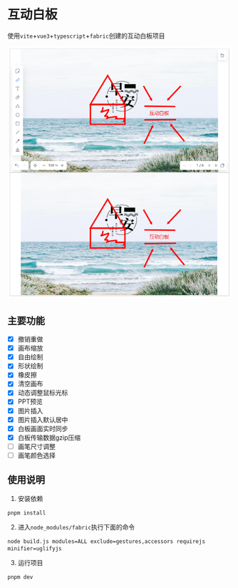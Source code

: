 # 互动白板

使用`vite`+`vue3`+`typescript`+`fabric`创建的互动白板项目

![](/example/demo.png)

## 主要功能
- [x] 撤销重做
- [x] 画布缩放
- [x] 自由绘制
- [x] 形状绘制
- [x] 橡皮擦
- [x] 清空画布
- [x] 动态调整鼠标光标
- [x] PPT预览
- [x] 图片插入
- [x] 图片插入默认居中
- [x] 白板画面实时同步
- [x] 白板传输数据gzip压缩
- [ ] 画笔尺寸调整
- [ ] 画笔颜色选择

## 使用说明

1. 安装依赖
```
pnpm install
``` 

2. 进入`node_modules/fabric`执行下面的命令
```
node build.js modules=ALL exclude=gestures,accessors requirejs minifier=uglifyjs
```

3. 运行项目
```
pnpm dev
```